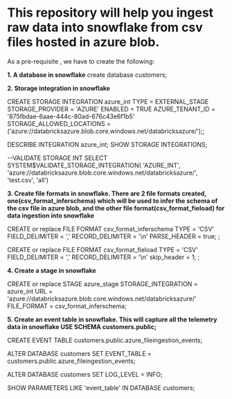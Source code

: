 # This repository will help you ingest raw data into snowflake from csv files hosted in azure blob.

As a pre-requisite , we have to create the following:

**1. A database in snowflake**
create database customers;

**2. Storage integration in snowflake**

CREATE STORAGE INTEGRATION azure_int
  TYPE = EXTERNAL_STAGE
  STORAGE_PROVIDER = 'AZURE'
  ENABLED = TRUE
  AZURE_TENANT_ID = '875fbdae-6aae-444c-80ad-676c43e6f1b5'
  STORAGE_ALLOWED_LOCATIONS = ('azure://databricksazure.blob.core.windows.net/databricksazure/');;

  DESCRIBE INTEGRATION azure_int;
  SHOW STORAGE INTEGRATIONS;
  
  --VALIDATE STORAGE INT
  SELECT
  SYSTEM$VALIDATE_STORAGE_INTEGRATION(
    'AZURE_INT',
    'azure://databricksazure.blob.core.windows.net/databricksazure/',
    'test.csv', 'all')
    
**3. Create file formats in snowflake. There are 2 file formats created, one(csv_format_inferschema) which will be used to infer the schema of the csv file in azure blob, and the other file format(csv_format_fieload) for data ingestion into snowflake**
   
CREATE or replace FILE FORMAT csv_format_inferschema 
  TYPE = 'CSV' 
  FIELD_DELIMITER = ',' 
  RECORD_DELIMITER = '\n' 
  PARSE_HEADER = true;
  ;

CREATE or replace FILE FORMAT csv_format_fieload 
  TYPE = 'CSV' 
  FIELD_DELIMITER = ',' 
  RECORD_DELIMITER = '\n' 
  skip_header = 1;
  ;  


**4. Create a stage in snowflake**

CREATE or replace STAGE azure_stage
  STORAGE_INTEGRATION = azure_int
  URL = 'azure://databricksazure.blob.core.windows.net/databricksazure/'
  FILE_FORMAT = csv_format_inferschema;


**5. Create an event table in snowflake. This will capture all the telemetry data in snowflake
USE SCHEMA customers.public;**

CREATE EVENT TABLE customers.public.azure_fileingestion_events;

ALTER DATABASE customers SET EVENT_TABLE = customers.public.azure_fileingestion_events;

ALTER DATABASE customers SET LOG_LEVEL = INFO;

SHOW PARAMETERS LIKE 'event_table' IN DATABASE customers;   
 

 
